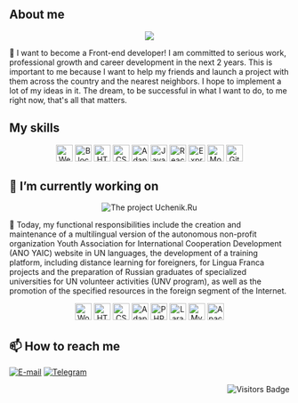 <!--
**kkirillovv/kkirillovv** is a ✨ _special_ ✨ repository because its `README.md` (this file) appears on your GitHub profile.

Here are some ideas to get you started:
- 🌱 I’m currently learning ...
- 👯 I’m looking to collaborate on ...
- 🤔 I’m looking for help with ...
- 💬 Ask me about ...
- 😄 Pronouns: ...
- ⚡ Fun fact: ...
-->

## About me
<div align="center">
  <img src="https://github.com/kkirillovv/kkirillovv/assets/122016948/ca9c3c97-d0e9-4751-aaed-3bfad999383f alt="Who am I?" />
</div>

💬 I want to become a Front-end developer! I am committed to serious work, professional growth and career development in the next 2 years. This is important to me because I want to help my friends and launch a project with them across the country and the nearest neighbors. I hope to implement a lot of my ideas in it.
The dream, to be successful in what I want to do, to me right now, that's all that matters.

## My skills
<div align="center">
  <img alt="Web development" src="https://img.shields.io/badge/Web%20development-blue?logoColor=black" height=30>
  <img alt="Block, element, model" src="https://img.shields.io/badge/BEM-blue?logoColor=black" height=30>
  <img alt="HTML" src="https://img.shields.io/badge/HTML-blue?logo=HTML5&logoColor=black" height=30>
  <img alt="CSS" src="https://img.shields.io/badge/CSS-blue?logo=CSS3&logoColor=black" height=30>
  <img alt="Adaptive layout" src="https://img.shields.io/badge/Adaptive%20layout-blue?logoColor=black" height=30>
  <img alt="JavaScript" src="https://img.shields.io/badge/JavaScript-blue?logo=JavaScript&logoColor=black" height=30>
  <img alt="React" src="https://img.shields.io/badge/React-blue?logo=React&logoColor=black" height=30>
  <img alt="Express" src="https://img.shields.io/badge/Express-blue?logo=Express&logoColor=black" height=30>
  <img alt="MongoDB" src="https://img.shields.io/badge/MongoDB-blue?logo=MongoDB&logoColor=black" height=30>
  <img alt="GitHub" src="https://img.shields.io/badge/GitHub-blue?logo=GitHub&logoColor=black" height=30>
</div>

## 🔭 I’m currently working on
<div align="center">
  <img src="https://github.com/kkirillovv/kkirillovv/assets/122016948/ca5d04fb-1dc2-45ae-aeaa-53a8ba35c7b6" alt="The project Uchenik.Ru" />
</div>

💬 Today, my functional responsibilities include the creation and maintenance of a multilingual version of the autonomous non-profit organization Youth Association for International Cooperation Development (ANO YAIC) website in UN languages, the development of a training platform, including distance learning for foreigners, for Lingua Franca projects and the preparation of Russian graduates of specialized universities for UN volunteer activities (UNV program), as well as the promotion of the specified resources in the foreign segment of the Internet.

<div align="center">
  <img alt="WordPress" src="https://img.shields.io/badge/WordPress-grey?logo=WordPress&logoColor=black&labelColor=f0b354" height=30>
  <img alt="HTML5" src="https://img.shields.io/badge/HTML-grey?logo=HTML5&logoColor=black&labelColor=f0b354" height=30>
  <img alt="CSS3" src="https://img.shields.io/badge/CSS-grey?logo=CSS3&logoColor=black&labelColor=f0b354" height=30>
  <img alt="Adaptive layout" src="https://img.shields.io/badge/Adaptive%20layout-grey?logoColor=black" height=30>
  <img alt="PHP8" src="https://img.shields.io/badge/PHP-grey?logo=PHP&logoColor=black&labelColor=f0b354" height=30>
  <img alt="Laravel" src="https://img.shields.io/badge/Laravel-grey?logo=Laravel&logoColor=black&labelColor=f0b354" height=30>
  <img alt="MySQL" src="https://img.shields.io/badge/MySQL-grey?logo=MySQL&logoColor=black&labelColor=f0b354" height=30>
  <img alt="Apache" src="https://img.shields.io/badge/Apache-grey?logo=Apache&logoColor=black&labelColor=f0b354" height=30>
</div>

## 📫 How to reach me
<a href="mailto:kkirillovv@gmail.com" target="_blank"><img alt="E-mail" src="https://img.shields.io/badge/My%20e--mail-grey?logo=Gmail&logoColor=black&labelColor=f0b354"></a>
<a href="https://t.me/kvkirillov" target="_blank"><img alt="Telegram" src="https://img.shields.io/badge/Telegram-grey?logo=Telegram&logoColor=black&labelColor=f0b354"></a>

<div align="right">
  <p align="right">
    <img src="https://api.visitorbadge.io/api/visitors?path=https%3A%2F%2Fgithub.com%2Fkkirillovv&countColor=%23f0b354" alt="Visitors Badge" />
  </p>
</div>
